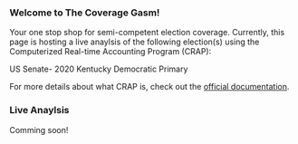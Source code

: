 ### Welcome to The Coverage Gasm!
Your one stop shop for semi-competent election coverage. Currently, this page is hosting a live anaylsis of the following election(s) using the Computerized Real-time Accounting Program (CRAP):

US Senate- 2020 Kentucky Democratic Primary

For more details about what CRAP is, check out the [official documentation](https://docs.google.com/document/d/1JwVihLW2GugDK3el7i5EdO03wT124_zcrKv4sPQvE_8/edit?usp=sharing).

### Live Anaylsis
Comming soon!

